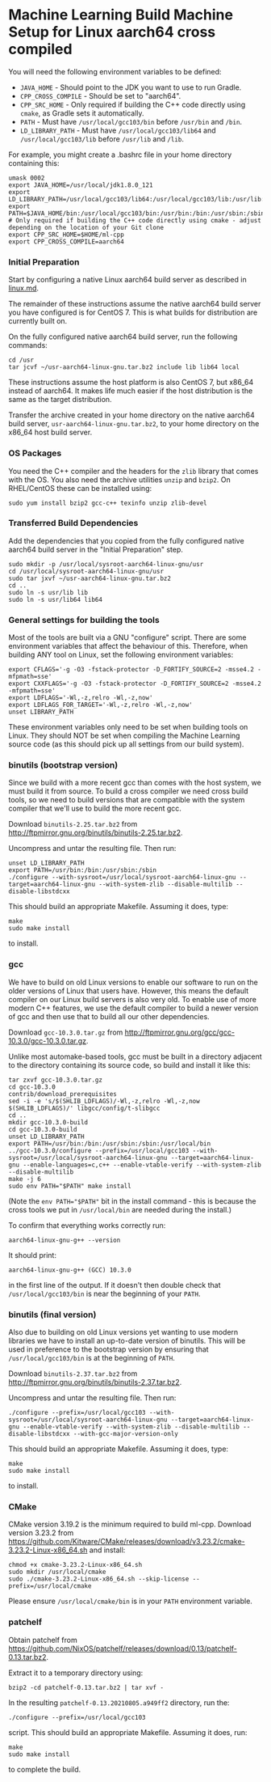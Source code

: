 # Machine Learning Build Machine Setup for Linux aarch64 cross compiled

You will need the following environment variables to be defined:

- `JAVA_HOME` - Should point to the JDK you want to use to run Gradle.
- `CPP_CROSS_COMPILE` - Should be set to "aarch64".
- `CPP_SRC_HOME` - Only required if building the C++ code directly using `cmake`, as Gradle sets it automatically.
- `PATH` - Must have `/usr/local/gcc103/bin` before `/usr/bin` and `/bin`.
- `LD_LIBRARY_PATH` - Must have `/usr/local/gcc103/lib64` and `/usr/local/gcc103/lib` before `/usr/lib` and `/lib`.

For example, you might create a .bashrc file in your home directory containing this:

```
umask 0002
export JAVA_HOME=/usr/local/jdk1.8.0_121
export LD_LIBRARY_PATH=/usr/local/gcc103/lib64:/usr/local/gcc103/lib:/usr/lib:/lib
export PATH=$JAVA_HOME/bin:/usr/local/gcc103/bin:/usr/bin:/bin:/usr/sbin:/sbin
# Only required if building the C++ code directly using cmake - adjust depending on the location of your Git clone
export CPP_SRC_HOME=$HOME/ml-cpp
export CPP_CROSS_COMPILE=aarch64
```

### Initial Preparation

Start by configuring a native Linux aarch64 build server as described in [linux.md](linux.md).

The remainder of these instructions assume the native aarch64 build server you have configured is for CentOS 7.  This is what builds for distribution are currently built on.

On the fully configured native aarch64 build server, run the following commands:

```
cd /usr
tar jcvf ~/usr-aarch64-linux-gnu.tar.bz2 include lib lib64 local
```

These instructions assume the host platform is also CentOS 7, but x86_64 instead of aarch64.  It makes life much easier if the host distribution is the same as the target distribution.

Transfer the archive created in your home directory on the native aarch64 build server, `usr-aarch64-linux-gnu.tar.bz2`, to your home directory on the x86_64 host build server.

### OS Packages

You need the C++ compiler and the headers for the `zlib` library that comes with the OS.  You also need the archive utilities `unzip` and `bzip2`.  On RHEL/CentOS these can be installed using:

```
sudo yum install bzip2 gcc-c++ texinfo unzip zlib-devel
```

### Transferred Build Dependencies

Add the dependencies that you copied from the fully configured native aarch64 build server in the "Initial Preparation" step.

```
sudo mkdir -p /usr/local/sysroot-aarch64-linux-gnu/usr
cd /usr/local/sysroot-aarch64-linux-gnu/usr
sudo tar jxvf ~/usr-aarch64-linux-gnu.tar.bz2
cd ..
sudo ln -s usr/lib lib
sudo ln -s usr/lib64 lib64
```

### General settings for building the tools

Most of the tools are built via a GNU "configure" script. There are some environment variables that affect the behaviour of this. Therefore, when building ANY tool on Linux, set the following environment variables:

```
export CFLAGS='-g -O3 -fstack-protector -D_FORTIFY_SOURCE=2 -msse4.2 -mfpmath=sse'
export CXXFLAGS='-g -O3 -fstack-protector -D_FORTIFY_SOURCE=2 -msse4.2 -mfpmath=sse'
export LDFLAGS='-Wl,-z,relro -Wl,-z,now'
export LDFLAGS_FOR_TARGET='-Wl,-z,relro -Wl,-z,now'
unset LIBRARY_PATH
```

These environment variables only need to be set when building tools on Linux. They should NOT be set when compiling the Machine Learning source code (as this should pick up all settings from our build system).

### binutils (bootstrap version)

Since we build with a more recent gcc than comes with the host system, we must build it from source.  To build a cross compiler we need cross build tools, so we need to build versions that are compatible with the system compiler that we'll use to build the more recent gcc.

Download `binutils-2.25.tar.bz2` from <http://ftpmirror.gnu.org/binutils/binutils-2.25.tar.bz2>.

Uncompress and untar the resulting file. Then run:

```
unset LD_LIBRARY_PATH
export PATH=/usr/bin:/bin:/usr/sbin:/sbin
./configure --with-sysroot=/usr/local/sysroot-aarch64-linux-gnu --target=aarch64-linux-gnu --with-system-zlib --disable-multilib --disable-libstdcxx
```

This should build an appropriate Makefile. Assuming it does, type:

```
make
sudo make install
```

to install.

### gcc

We have to build on old Linux versions to enable our software to run on the older versions of Linux that users have.  However, this means the default compiler on our Linux build servers is also very old.  To enable use of more modern C++ features, we use the default compiler to build a newer version of gcc and then use that to build all our other dependencies.

Download `gcc-10.3.0.tar.gz` from <http://ftpmirror.gnu.org/gcc/gcc-10.3.0/gcc-10.3.0.tar.gz>.

Unlike most automake-based tools, gcc must be built in a directory adjacent to the directory containing its source code, so build and install it like this:

```
tar zxvf gcc-10.3.0.tar.gz
cd gcc-10.3.0
contrib/download_prerequisites
sed -i -e 's/$(SHLIB_LDFLAGS)/-Wl,-z,relro -Wl,-z,now $(SHLIB_LDFLAGS)/' libgcc/config/t-slibgcc
cd ..
mkdir gcc-10.3.0-build
cd gcc-10.3.0-build
unset LD_LIBRARY_PATH
export PATH=/usr/bin:/bin:/usr/sbin:/sbin:/usr/local/bin
../gcc-10.3.0/configure --prefix=/usr/local/gcc103 --with-sysroot=/usr/local/sysroot-aarch64-linux-gnu --target=aarch64-linux-gnu --enable-languages=c,c++ --enable-vtable-verify --with-system-zlib --disable-multilib
make -j 6
sudo env PATH="$PATH" make install
```

(Note the `env PATH="$PATH"` bit in the install command - this is because the cross tools we put in `/usr/local/bin` are needed during the install.)

To confirm that everything works correctly run:

```
aarch64-linux-gnu-g++ --version
```

It should print:

```
aarch64-linux-gnu-g++ (GCC) 10.3.0
```

in the first line of the output. If it doesn't then double check that `/usr/local/gcc103/bin` is near the beginning of your `PATH`.

### binutils (final version)

Also due to building on old Linux versions yet wanting to use modern libraries we have to install an up-to-date version of binutils.  This will be used in preference to the bootstrap version by ensuring that `/usr/local/gcc103/bin` is at the beginning of `PATH`.

Download `binutils-2.37.tar.bz2` from <http://ftpmirror.gnu.org/binutils/binutils-2.37.tar.bz2>.

Uncompress and untar the resulting file. Then run:

```
./configure --prefix=/usr/local/gcc103 --with-sysroot=/usr/local/sysroot-aarch64-linux-gnu --target=aarch64-linux-gnu --enable-vtable-verify --with-system-zlib --disable-multilib --disable-libstdcxx --with-gcc-major-version-only
```

This should build an appropriate Makefile. Assuming it does, type:

```
make
sudo make install
```

to install.

### CMake

CMake version 3.19.2 is the minimum required to build ml-cpp. Download version 3.23.2 from <https://github.com/Kitware/CMake/releases/download/v3.23.2/cmake-3.23.2-Linux-x86_64.sh> and install:

```
chmod +x cmake-3.23.2-Linux-x86_64.sh
sudo mkdir /usr/local/cmake
sudo ./cmake-3.23.2-Linux-x86_64.sh --skip-license --prefix=/usr/local/cmake
```

Please ensure `/usr/local/cmake/bin` is in your `PATH` environment variable.

### patchelf

Obtain patchelf from <https://github.com/NixOS/patchelf/releases/download/0.13/patchelf-0.13.tar.bz2>.

Extract it to a temporary directory using:

```
bzip2 -cd patchelf-0.13.tar.bz2 | tar xvf -
```

In the resulting `patchelf-0.13.20210805.a949ff2` directory, run the:

```
./configure --prefix=/usr/local/gcc103
```

script. This should build an appropriate Makefile. Assuming it does, run:

```
make
sudo make install
```

to complete the build.
